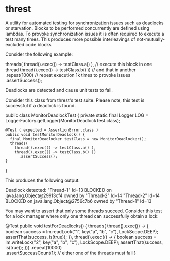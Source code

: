 threst
================

A utility for automated testing for synchronization issues such as deadlocks or starvation. 
Blocks to be performed concurrently are defined using lambdas. To provoke synchronization issues 
it is often required to execute a test many times. This produces more possible interleavings of 
not-mutually-excluded code blocks.

Consider the following example:

  threads(
    thread().exec(() -> testClass.a() ), // execute this block in one thread
    thread().exec(() -> testClass.b() )) // and that in another
      .repeat(1000)                      // repeat execution 1k times to provoke issues
      .assertSuccess();


  
Deadlocks are detected and cause unit tests to fail.

Consider this class from threst's test suite. Please note, this test is successful if a deadlock is found.

  public class MonitorDeadlockTest {
    private static final Logger LOG = LoggerFactory.getLogger(MonitorDeadlockTest.class);

    @Test ( expected = AssertionError.class )
    public void testMonitorDeadlock() {
      final MonitorDeadlocker testClass = new MonitorDeadlocker();    
      threads(
        thread().exec(() -> testClass.a() ),
        thread().exec(() -> testClass.b() ))
          .assertSuccess();
    }
  }

This produces the following output:
  
  Deadlock detected:
  "Thread-1" Id=13 BLOCKED on java.lang.Object@29913cf4 owned by "Thread-2" Id=14
  "Thread-2" Id=14 BLOCKED on java.lang.Object@2756c7b6 owned by "Thread-1" Id=13

You may want to assert that only some threads succeed. Consider this test for a lock manager where only one thread
can successfully obtain a lock:

  @Test
  public void testForDeadlocks() {
    threads(
        thread().exec(() -> {
          boolean success = lm.readLock("1", key("a", "b", "c"), LockScope.DEEP);
          assertThat(success, is(true));
        }),
        thread().exec(() -> {
          boolean success = lm.writeLock("2", key("a", "b", "c"), LockScope.DEEP);
          assertThat(success, is(true));
        }))
      .repeat(10000)          
      .assertSuccessCount(1); // either one of the threads must fail
  }
